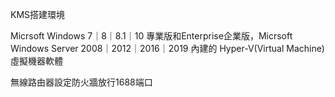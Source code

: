 KMS搭建環境

Micrsoft Windows 7｜8｜8.1｜10 專業版和Enterprise企業版，Micrsoft Windows Server 2008｜2012｜2016｜2019 內建的 Hyper-V(Virtual Machine) 虛擬機器軟體

   
無線路由器設定防火牆放行1688端口


